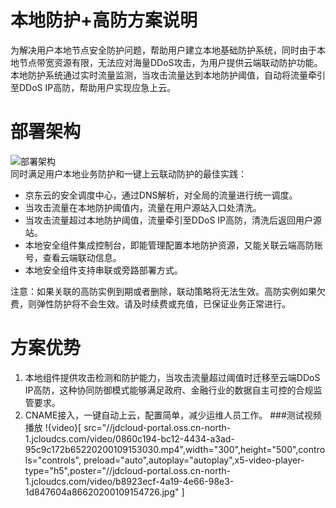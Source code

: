 # 本地防护+高防方案说明

为解决用户本地节点安全防护问题，帮助用户建立本地基础防护系统，同时由于本地节点带宽资源有限，无法应对海量DDoS攻击，为用户提供云端联动防护功能。本地防护系统通过实时流量监测，当攻击流量达到本地防护阈值，自动将流量牵引至DDoS IP高防，帮助用户实现应急上云。

# 部署架构
![部署架构](https://github.com/jdcloudcom/cn/blob/edit/image/Advanced%20Anti-DDoS/Best-Practice01.png)<Br/>
同时满足用户本地业务防护和一键上云联动防护的最佳实践：

- 京东云的安全调度中心，通过DNS解析，对全局的流量进行统一调度。
- 当攻击流量在本地防护阈值内，流量在用户源站入口处清洗。
- 当攻击流量超过本地防护阈值，流量牵引至DDoS IP高防，清洗后返回用户源站。
- 本地安全组件集成控制台，即能管理配置本地防护资源，又能关联云端高防账号，查看云端联动信息。
- 本地安全组件支持串联或旁路部署方式。

注意：如果关联的高防实例到期或者删除，联动策略将无法生效。高防实例如果欠费，则弹性防护将不会生效。请及时续费或充值，已保证业务正常进行。

# 方案优势
1. 本地组件提供攻击检测和防护能力，当攻击流量超过阈值时迁移至云端DDoS IP高防，这种协同防御模式能够满足政府、金融行业的数据自主可控的合规监管要求。
2. CNAME接入，一键自动上云，配置简单，减少运维人员工作。
###测试视频播放
!{video}[ src="//jdcloud-portal.oss.cn-north-1.jcloudcs.com/video/0860c194-bc12-4434-a3ad-95c9c172b65220200109153030.mp4",width="300",height="500",controls="controls", preload="auto",autoplay="autoplay",x5-video-player-type="h5",poster="//jdcloud-portal.oss.cn-north-1.jcloudcs.com/video/b8923ecf-4a19-4e66-98e3-1d847604a86620200109154726.jpg" ]
